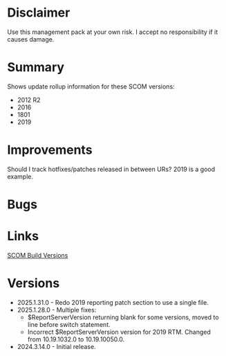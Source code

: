 # Disclaimer
Use this management pack at your own risk. I accept no responsibility if it causes damage.

# Summary
Shows update rollup information for these SCOM versions:

  * 2012 R2
  * 2016
  * 1801
  * 2019

# Improvements

Should I track hotfixes/patches released in between URs? 2019 is a good example.

# Bugs

# Links

[SCOM Build Versions](https://thesystemcenterblog.wordpress.com/scom-build-versions)

# Versions

  * 2025.1.31.0 - Redo 2019 reporting patch section to use a single file.
  * 2025.1.28.0 - Multiple fixes:
    * $ReportServerVersion returning blank for some versions, moved to line before switch statement.
    * Incorrect $ReportServerVersion version for 2019 RTM. Changed from 10.19.1032.0 to 10.19.10050.0.
  * 2024.3.14.0 - Initial release.
